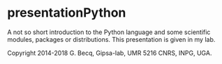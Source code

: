 # presentationPython

A not so short introduction to the Python language and some scientific modules, packages or distributions. 
This presentation is given in my lab. 

Copyright 2014-2018 G. Becq, Gipsa-lab, UMR 5216 CNRS, INPG, UGA. 
